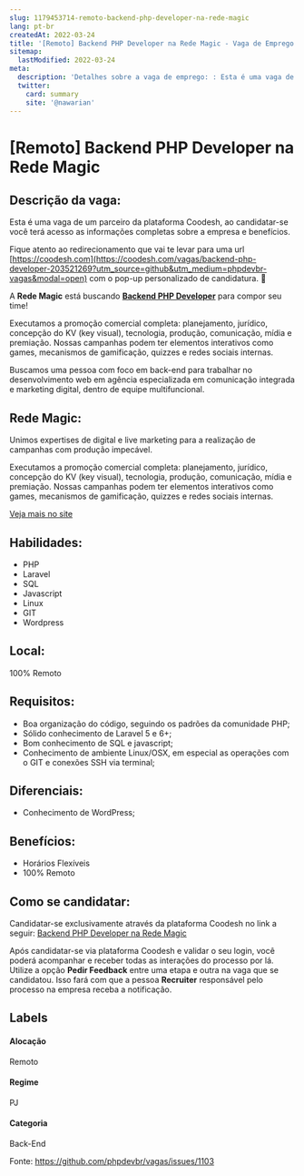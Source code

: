 ```yaml
---
slug: 1179453714-remoto-backend-php-developer-na-rede-magic
lang: pt-br
createdAt: 2022-03-24
title: '[Remoto] Backend PHP Developer na Rede Magic - Vaga de Emprego'
sitemap:
  lastModified: 2022-03-24
meta:
  description: 'Detalhes sobre a vaga de emprego: : Esta é uma vaga de um parceiro da plataforma Coodesh, ao candidatar-se você terá acesso as informações completas sobre a empresa e benefícios.  Fique atento ao redirecionamento que vai te levar para uma url [https://coodesh.com](https://coodesh.com/vagas/backend-php-developer-203521269?utm_source=github&utm_medium=phpdevbr-vagas&modal=open) com o pop-up personalizado de candidatura. 👋 <p>A <strong>Rede Magic</strong> está buscando <strong><ins>Backend PHP Developer</ins></strong> para compor seu time!</p> <p>Executamos a promoção comercial completa: planejamento, jurídico, concepção do KV (key visual), tecnologia, produção, comunicação, mídia e premiação. Nossas campanhas podem ter elementos interativos como games, mecanismos de gamificação, quizzes e redes sociais internas.</p> <p>Buscamos uma pessoa com foco em back-end para trabalhar no desenvolvimento web em agência especializada em comunicação integrada e marketing digital, dentro de equipe multifuncional.</p> <p></p>'
  twitter:
    card: summary
    site: '@nawarian'
---
```


# [Remoto] Backend PHP Developer na Rede Magic

## Descrição da vaga: 
Esta é uma vaga de um parceiro da plataforma Coodesh, ao candidatar-se você terá acesso as informações completas sobre a empresa e benefícios.


Fique atento ao redirecionamento que vai te levar para uma url [https://coodesh.com](https://coodesh.com/vagas/backend-php-developer-203521269?utm_source=github&utm_medium=phpdevbr-vagas&modal=open) com o pop-up personalizado de candidatura. 👋
<p>A <strong>Rede Magic</strong> está buscando <strong><ins>Backend PHP Developer</ins></strong> para compor seu time!</p>
<p>Executamos a promoção comercial completa: planejamento, jurídico, concepção do KV (key visual), tecnologia, produção, comunicação, mídia e premiação. Nossas campanhas podem ter elementos interativos como games, mecanismos de gamificação, quizzes e redes sociais internas.</p>
<p>Buscamos uma pessoa com foco em back-end para trabalhar no desenvolvimento web em agência especializada em comunicação integrada e marketing digital, dentro de equipe multifuncional.</p>
<p></p>

## Rede Magic: 
 <p>Unimos expertises de digital e live marketing para a realização de campanhas com produção impecável.</p>

<p>Executamos a promoção comercial completa: planejamento, jurídico, concepção do KV (key visual), tecnologia, produção, comunicação, mídia e premiação. Nossas campanhas podem ter elementos interativos como games, mecanismos de gamificação, quizzes e redes sociais internas.</p><a href='https://coodesh.com/empresas/rede-magic'>Veja mais no site</a>

 ## Habilidades: 
 - PHP 
- Laravel 
- SQL 
- Javascript 
- Linux 
- GIT 
- Wordpress
## Local: 
 100% Remoto
## Requisitos: 
 - Boa organização do código, seguindo os padrões da comunidade PHP; 
- Sólido conhecimento de Laravel 5 e 6+; 
- Bom conhecimento de SQL e javascript; 
- Conhecimento de ambiente Linux/OSX, em especial as operações com o GIT e conexões SSH via terminal;
## Diferenciais: 
 - Conhecimento de WordPress;
## Benefícios: 
 - Horários Flexíveis 
- 100% Remoto
## Como se candidatar:
Candidatar-se exclusivamente através da plataforma Coodesh no link a seguir: [Backend PHP Developer na Rede Magic](https://coodesh.com/vagas/backend-php-developer-203521269?utm_source=github&utm_medium=phpdevbr-vagas&modal=open)


Após candidatar-se via plataforma Coodesh e validar o seu login, você poderá acompanhar e receber todas as interações do processo por lá. Utilize a opção **Pedir Feedback** entre uma etapa e outra na vaga que se candidatou. Isso fará com que a pessoa **Recruiter** responsável pelo processo na empresa receba a notificação.
## Labels
#### Alocação
Remoto
#### Regime
PJ
#### Categoria
Back-End

Fonte: https://github.com/phpdevbr/vagas/issues/1103